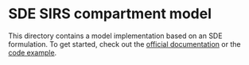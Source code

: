 
# SDE SIRS compartment model

This directory contains a model implementation based on an SDE formulation. 
To get started, check out the [official documentation](https://memilio.readthedocs.io/en/latest/cpp/models/ssirs.html) 
or the [code example](../../examples/ode_sir.cpp).
